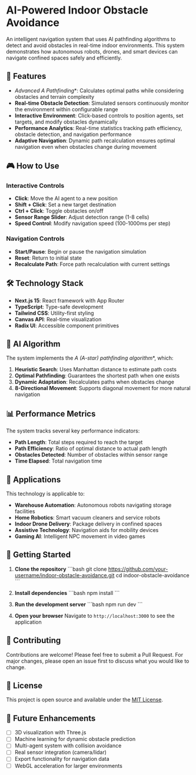 # AI-Powered Indoor Obstacle Avoidance

An intelligent navigation system that uses AI pathfinding algorithms to detect and avoid obstacles in real-time indoor environments. This system demonstrates how autonomous robots, drones, and smart devices can navigate confined spaces safely and efficiently.

## 🚀 Features

- **Advanced A* Pathfinding**: Calculates optimal paths while considering obstacles and terrain complexity
- **Real-time Obstacle Detection**: Simulated sensors continuously monitor the environment within configurable range
- **Interactive Environment**: Click-based controls to position agents, set targets, and modify obstacles dynamically
- **Performance Analytics**: Real-time statistics tracking path efficiency, obstacle detection, and navigation performance
- **Adaptive Navigation**: Dynamic path recalculation ensures optimal navigation even when obstacles change during movement

## 🎮 How to Use

### Interactive Controls
- **Click**: Move the AI agent to a new position
- **Shift + Click**: Set a new target destination  
- **Ctrl + Click**: Toggle obstacles on/off
- **Sensor Range Slider**: Adjust detection range (1-8 cells)
- **Speed Control**: Modify navigation speed (100-1000ms per step)

### Navigation Controls
- **Start/Pause**: Begin or pause the navigation simulation
- **Reset**: Return to initial state
- **Recalculate Path**: Force path recalculation with current settings

## 🛠️ Technology Stack

- **Next.js 15**: React framework with App Router
- **TypeScript**: Type-safe development
- **Tailwind CSS**: Utility-first styling
- **Canvas API**: Real-time visualization
- **Radix UI**: Accessible component primitives

## 🧠 AI Algorithm

The system implements the **A* (A-star) pathfinding algorithm**, which:

1. **Heuristic Search**: Uses Manhattan distance to estimate path costs
2. **Optimal Pathfinding**: Guarantees the shortest path when one exists
3. **Dynamic Adaptation**: Recalculates paths when obstacles change
4. **8-Directional Movement**: Supports diagonal movement for more natural navigation

## 📊 Performance Metrics

The system tracks several key performance indicators:

- **Path Length**: Total steps required to reach the target
- **Path Efficiency**: Ratio of optimal distance to actual path length
- **Obstacles Detected**: Number of obstacles within sensor range
- **Time Elapsed**: Total navigation time

## 🎯 Applications

This technology is applicable to:

- **Warehouse Automation**: Autonomous robots navigating storage facilities
- **Home Robotics**: Smart vacuum cleaners and service robots
- **Indoor Drone Delivery**: Package delivery in confined spaces
- **Assistive Technology**: Navigation aids for mobility devices
- **Gaming AI**: Intelligent NPC movement in video games

## 🚀 Getting Started

1. **Clone the repository**
   \`\`\`bash
   git clone https://github.com/your-username/indoor-obstacle-avoidance.git
   cd indoor-obstacle-avoidance
   \`\`\`

2. **Install dependencies**
   \`\`\`bash
   npm install
   \`\`\`

3. **Run the development server**
   \`\`\`bash
   npm run dev
   \`\`\`

4. **Open your browser**
   Navigate to `http://localhost:3000` to see the application

## 🤝 Contributing

Contributions are welcome! Please feel free to submit a Pull Request. For major changes, please open an issue first to discuss what you would like to change.

## 📝 License

This project is open source and available under the [MIT License](LICENSE).

## 🔮 Future Enhancements

- [ ] 3D visualization with Three.js
- [ ] Machine learning for dynamic obstacle prediction
- [ ] Multi-agent system with collision avoidance
- [ ] Real sensor integration (camera/lidar)
- [ ] Export functionality for navigation data
- [ ] WebGL acceleration for larger environments
